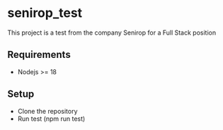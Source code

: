 # senirop_test
This project is a test from the company Senirop for a Full Stack position

## Requirements
  * Nodejs >= 18
    
## Setup
  * Clone the repository
  * Run test (npm run test)
  
